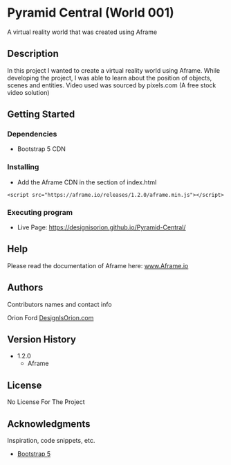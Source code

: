 # Pyramid Central (World 001)

A virtual reality world that was created using Aframe



## Description

In this project I wanted to create a virtual reality world using Aframe. While developing the project, I was able to learn about the position of objects, scenes and entities. Video used was sourced by pixels.com (A free stock video solution)

## Getting Started

### Dependencies

* Bootstrap 5 CDN

### Installing

* Add the Aframe CDN in the <head> </head> section of index.html
```
<script src="https://aframe.io/releases/1.2.0/aframe.min.js"></script>

```
### Executing program

* Live Page: https://designisorion.github.io/Pyramid-Central/

## Help

Please read the documentation of Aframe here: www.Aframe.io


## Authors

Contributors names and contact info

Orion Ford 
[DesignIsOrion.com](https://www.DesignIsOrion.com)

## Version History

* 1.2.0
    * Aframe 
    

## License

No License For The Project

## Acknowledgments

Inspiration, code snippets, etc.
* [Bootstrap 5 ](https://getbootstrap.com)



